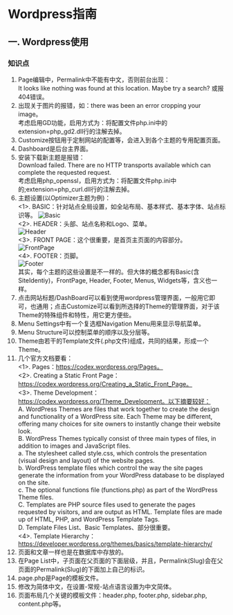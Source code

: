 # Wordpress指南
## 一. Wordpress使用
### 知识点
1. Page编辑中，Permalink中不能有中文，否则前台出现：  
It looks like nothing was found at this location. Maybe try a search?
或报404错误。
2. 出现关于图片的报错，如：there was been an error cropping your image。  
考虑启用GD功能，启用方式为：将配置文件php.ini中的extension=php_gd2.dll行的注解去掉。
3. Customize按钮用于定制网站的配置等，会进入到各个主题的专用配置页面。
4. Dashboard是后台主界面。
5. 安装下载新主题是报错：  
Download failed. There are no HTTP transports available which can complete the requested request.  
考虑启用php_openssl，启用方式为：将配置文件php.ini中的;extension=php_curl.dll行的注解去掉。
6. 主题设置(以Optimizer主题为例)：  
<1>. BASIC：针对站点全局设置，如全站布局、基本样式、基本字体、站点标识等。
![Basic](http://i.imgur.com/WKTWD1R.jpg)  
<2>. HEADER：头部、站点名称和Logo、菜单。  
![Header](http://i.imgur.com/rsmB1w6.jpg)  
<3>. FRONT PAGE：这个很重要，是首页主页面的内容部分。  
![FrontPage](http://i.imgur.com/E4Tiak5.jpg)  
<4>. FOOTER：页脚。  
![Footer](http://i.imgur.com/OWKDrRx.jpg)  
其实，每个主题的这些设置是不一样的。但大体的概念都有Basic(含SiteIdentiy)，FrontPage, Header, Footer, Menus, Widgets等，含义也一样。
7. 点击网站标题/DashBoard可以看到使用wordpress管理界面，一般用它即可，也通用；点击Customize可以看到所选择的Theme的管理界面，对于该Theme的特殊组件和特性，用它更方便些。  
8. Menu Settings中有一个复选框Navigation Menu用来显示导航菜单。
9. Menu Structure可以控制菜单的顺序以及分层等。
10. Theme由若干的Template文件(.php文件)组成，共同的结果，形成一个Theme。
11. 几个官方文档要看：  
<1>. Pages：https://codex.wordpress.org/Pages。  
<2>. Creating a Static Front Page：https://codex.wordpress.org/Creating_a_Static_Front_Page。  
<3>. Theme Development：https://codex.wordpress.org/Theme_Development。以下摘要较好：  
A. WordPress Themes are files that work together to create the design and functionality of a WordPress site. Each Theme may be different, offering many choices for site owners to instantly change their website look.  
B. WordPress Themes typically consist of three main types of files, in addition to images and JavaScript files.  
a. The stylesheet called style.css, which controls the presentation (visual design and layout) of the website pages.  
b. WordPress template files which control the way the site pages generate the information from your WordPress database to be displayed on the site.  
c. The optional functions file (functions.php) as part of the WordPress Theme files.  
C. Templates are PHP source files used to generate the pages requested by visitors, and are output as HTML. Template files are made up of HTML, PHP, and WordPress Template Tags.  
D. Template Files List、Basic Templates、部分很重要。  
<4>. Template Hierarchy：https://developer.wordpress.org/themes/basics/template-hierarchy/
12. 页面和文章一样也是在数据库中存放的。
13. 在Page List中，子页面在父页面的下面层级，并且，Permalink(Slug)会在父页面的Permalink(Slug)的下面加上自己的标识。
14. page.php是Page的模板文件。
15. 修改为简体中文，在设置-常规-站点语言设置为中文简体。
16. 页面布局几个关键的模板文件：header.php, footer.php, sidebar.php, content.php等。



